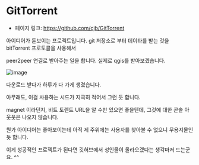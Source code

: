 # GitTorrent

 - 페이지 링크: https://github.com/cjb/GitTorrent

 아이디어가 돋보이는 프로젝트입니다. git 저장소로 부터 데이타를 받는 것을 bitTorrent 프로토콜을 사용해서

 peer2peer 연결로 받아주는 일을 합니다. 실제로 qgis를 받아보겠습니다.

 ![image](http://teamsego.github.io/github-trend-kr/img/016-04.png)

 다운로드 받다가 하루가 다 가게 생겼습니다.

 아무래도, 이걸 사용하는 시드가 지극히 적어서 그런 듯 합니다.

 magnet 이라던지, 비트 토렌트 URL을 알 수만 있으면 좋을텐데, 그것에 대한 콘솔 아웃풋은 나오지 않습니다.

 뭔가 아이디어는 좋아보이는데 아직 제 주위에는 사용자를 찾아볼 수 없으니 무용지물인 듯 합니다.

 이게 성공적인 프로젝트가 된다면 깃허브에서 성인물이 올라오겠다는 생각마저 드는군요. ^^

 
